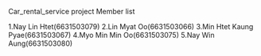 Car_rental_service project
Member list

1.Nay Lin Htet(6631503079)
2.Lin Myat Oo(6631503066)
3.Min Htet Kaung Pyae(6631503067)
4.Myo Min Min Oo(6631503075)
5.Nay Win Aung(6631503080)
